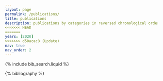 ```yaml
---
layout: page
permalink: /publications/
title: publications
description: publications by categories in reversed chronological order. generated by jekyll-scholar.
<<<<<<< HEAD
=======
years: [2020]
>>>>>>> d50acac8 (Update)
nav: true
nav_order: 2
---
```


<!-- _pages/publications.md -->

<!-- Bibsearch Feature -->

{% include bib_search.liquid %}

<div class="publications">

{% bibliography %}

</div>
